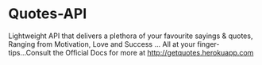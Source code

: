 # Quotes-API
Lightweight API that delivers a plethora of your favourite sayings & quotes, Ranging from Motivation, Love and Success
... All at your finger-tips...Consult the Official Docs for more at http://getquotes.herokuapp.com
